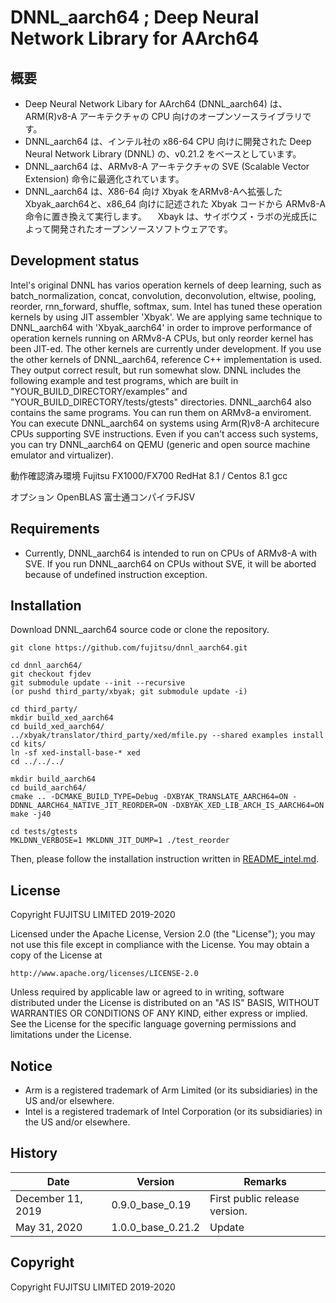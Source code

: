 # DNNL_aarch64 ; Deep Neural Network Library for AArch64

## 概要

- Deep Neural Network Libary for AArch64 (DNNL_aarch64) は、ARM(R)v8-A アーキテクチャの CPU 向けのオープンソースライブラリです。
- DNNL_aarch64 は、インテル社の x86-64 CPU 向けに開発された Deep Neural Network Library (DNNL) の、v0.21.2 をベースとしています。
- DNNL_aarch64 は、ARMv8-A アーキテクチャの SVE (Scalable Vector Extension) 命令に最適化されています。
- DNNL_aarch64 は、X86-64 向け Xbyak をARMv8-Aへ拡張した Xbyak_aarch64と、x86_64 向けに記述された Xbyak コードから ARMv8-A 命令に置き換えて実行します。
　Xbayk は、サイボウズ・ラボの光成氏によって開発されたオープンソースソフトウェアです。


## Development status

Intel's original DNNL has varios operation kernels of deep learning, such as 
batch_normalization, concat, convolution, deconvolution, eltwise, pooling, reorder, 
rnn_forward, shuffle, softmax, sum.
Intel has tuned these operation kernels by using JIT assembler 'Xbyak'.
We are applying same technique to DNNL_aarch64 with 'Xbyak_aarch64' in order to improve 
performance of operation kernels running on ARMv8-A CPUs,
but only reorder kernel has been JIT-ed. The other kernels are currently under development.
If you use the other kernels of DNNL_aarch64, reference C++ implementation is used. They 
output correct result, but run somewhat slow.
DNNL includes the following example and test programs, which are built in 
"YOUR_BUILD_DIRECTORY/examples" and "YOUR_BUILD_DIRECTORY/tests/gtests" directories.
DNNL_aarch64 also contains the same programs. You can run them on ARMv8-a enviroment.
You can execute DNNL_aarch64 on systems using Arm(R)v8-A architecure CPUs supporting SVE 
instructions.
Even if you can't access such systems, you can try DNNL_aarch64 on QEMU (generic and open 
source machine emulator and virtualizer).

動作確認済み環境
 Fujitsu FX1000/FX700
 RedHat 8.1 / Centos 8.1
 gcc
 
オプション
 OpenBLAS
 富士通コンパイラFJSV


## Requirements

- Currently, DNNL_aarch64 is intended to run on CPUs of ARMv8-A with SVE. If you run 
DNNL_aarch64 on CPUs without SVE, it will be aborted because of undefined instruction 
exception. 


## Installation

Download DNNL_aarch64 source code or clone the repository.

```
git clone https://github.com/fujitsu/dnnl_aarch64.git

cd dnnl_aarch64/
git checkout fjdev
git submodule update --init --recursive
(or pushd third_party/xbyak; git submodule update -i)

cd third_party/
mkdir build_xed_aarch64
cd build_xed_aarch64/
../xbyak/translator/third_party/xed/mfile.py --shared examples install
cd kits/
ln -sf xed-install-base-* xed
cd ../../../

mkdir build_aarch64
cd build_aarch64/
cmake .. -DCMAKE_BUILD_TYPE=Debug -DXBYAK_TRANSLATE_AARCH64=ON -DDNNL_AARCH64_NATIVE_JIT_REORDER=ON -DXBYAK_XED_LIB_ARCH_IS_AARCH64=ON
make -j40

cd tests/gtests
MKLDNN_VERBOSE=1 MKLDNN_JIT_DUMP=1 ./test_reorder
```


Then, please follow the installation instruction written in [README_intel.md](README_intel.md).


## License

Copyright FUJITSU LIMITED 2019-2020

Licensed under the Apache License, Version 2.0 (the "License");
you may not use this file except in compliance with the License.
You may obtain a copy of the License at

    http://www.apache.org/licenses/LICENSE-2.0

Unless required by applicable law or agreed to in writing, software
distributed under the License is distributed on an "AS IS" BASIS,
WITHOUT WARRANTIES OR CONDITIONS OF ANY KIND, either express or implied.
See the License for the specific language governing permissions and
limitations under the License.

## Notice

* Arm is a registered trademark of Arm Limited (or its subsidiaries) in the US and/or elsewhere.
* Intel is a registered trademark of Intel Corporation (or its subsidiaries) in the US and/or elsewhere.

## History

|Date|Version|Remarks|
|----|----|----|
|December 11, 2019|0.9.0_base_0.19|First public release version.|
|May 31, 2020|1.0.0_base_0.21.2|Update|


## Copyright

Copyright FUJITSU LIMITED 2019-2020
